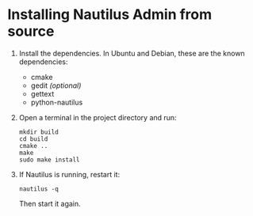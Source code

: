 Installing Nautilus Admin from source
=====================================

1.  Install the dependencies.
    In Ubuntu and Debian, these are the known dependencies:

    *   cmake
    *   gedit *(optional)*
    *   gettext
    *   python-nautilus

2.  Open a terminal in the project directory and run:

        mkdir build
        cd build
        cmake ..
        make
        sudo make install

3.  If Nautilus is running, restart it:

        nautilus -q

    Then start it again.

